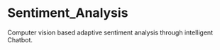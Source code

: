 # Sentiment_Analysis
Computer vision based adaptive sentiment analysis through intelligent Chatbot.
